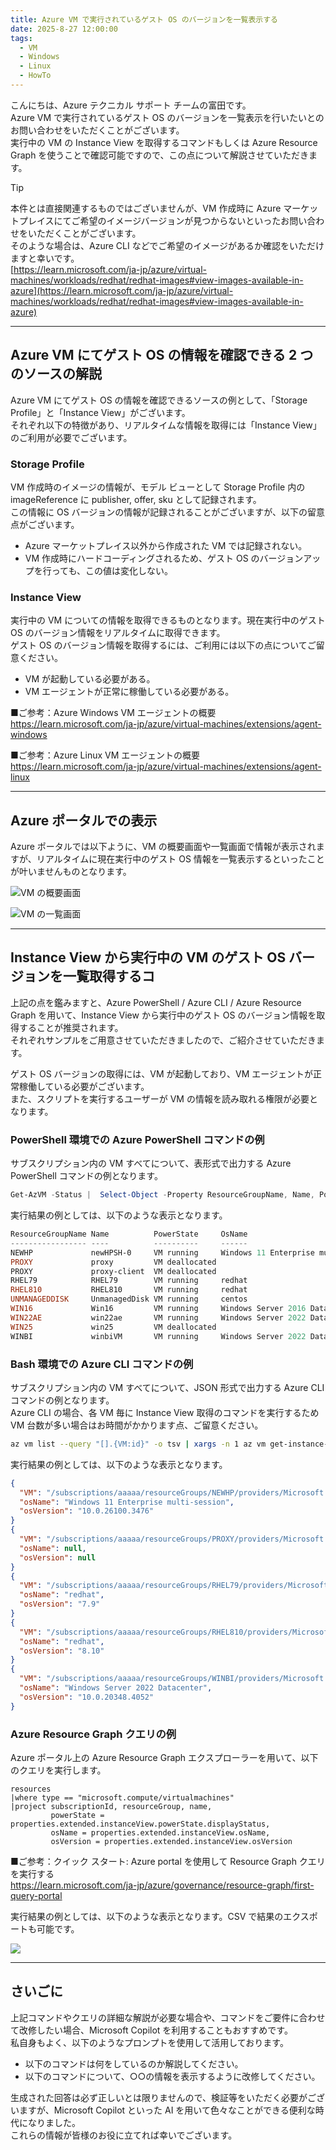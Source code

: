 ```yaml
---
title: Azure VM で実行されているゲスト OS のバージョンを一覧表示する
date: 2025-8-27 12:00:00
tags:
  - VM
  - Windows
  - Linux
  - HowTo
---
```


こんにちは、Azure テクニカル サポート チームの富田です。  
Azure VM で実行されているゲスト OS のバージョンを一覧表示を行いたいとのお問い合わせをいただくことがございます。  
実行中の VM の Instance View を取得するコマンドもしくは Azure Resource Graph を使うことで確認可能ですので、この点について解説させていただきます。  

> [!TIP]
> 本件とは直接関連するものではございませんが、VM 作成時に Azure マーケットプレイスにてご希望のイメージバージョンが見つからないといったお問い合わせをいただくことがございます。  
> そのような場合は、Azure CLI などでご希望のイメージがあるか確認をいただけますと幸いです。  
> [https://learn.microsoft.com/ja-jp/azure/virtual-machines/workloads/redhat/redhat-images#view-images-available-in-azure](https://learn.microsoft.com/ja-jp/azure/virtual-machines/workloads/redhat/redhat-images#view-images-available-in-azure)
 
---
## Azure VM にてゲスト OS の情報を確認できる 2 つのソースの解説
 
Azure VM にてゲスト OS の情報を確認できるソースの例として、「Storage Profile」と「Instance View」がございます。  
それぞれ以下の特徴があり、リアルタイムな情報を取得には「Instance View」のご利用が必要でございます。  

### Storage Profile

VM 作成時のイメージの情報が、モデル ビューとして Storage Profile 内の imageReference に publisher, offer, sku として記録されます。  
この情報に OS バージョンの情報が記録されることがございますが、以下の留意点がございます。  

- Azure マーケットプレイス以外から作成された VM では記録されない。
- VM 作成時にハードコーディングされるため、ゲスト OS のバージョンアップを行っても、この値は変化しない。

### Instance View

実行中の VM についての情報を取得できるものとなります。現在実行中のゲスト OS のバージョン情報をリアルタイムに取得できます。  
ゲスト OS のバージョン情報を取得するには、ご利用には以下の点についてご留意ください。  

- VM が起動している必要がある。
- VM エージェントが正常に稼働している必要がある。

■ご参考：Azure Windows VM エージェントの概要  
https://learn.microsoft.com/ja-jp/azure/virtual-machines/extensions/agent-windows
  
■ご参考：Azure Linux VM エージェントの概要  
https://learn.microsoft.com/ja-jp/azure/virtual-machines/extensions/agent-linux

---
## Azure ポータルでの表示

Azure ポータルでは以下ように、VM の概要画面や一覧画面で情報が表示されますが、リアルタイムに現在実行中のゲスト OS 情報を一覧表示するといったことが叶いませんものとなります。  

![VM の概要画面](./get-vm-os-list/vminfo.png)
  
![VM の一覧画面](./get-vm-os-list/vmlist.png)

---
## Instance View から実行中の VM のゲスト OS バージョンを一覧取得するコ

上記の点を鑑みますと、Azure PowerShell / Azure CLI / Azure Resource Graph を用いて、Instance View から実行中のゲスト OS のバージョン情報を取得することが推奨されます。  
それぞれサンプルをご用意させていただきましたので、ご紹介させていただきます。  

ゲスト OS バージョンの取得には、VM が起動しており、VM エージェントが正常稼働している必要がございます。  
また、スクリプトを実行するユーザーが VM の情報を読み取れる権限が必要となります。  

### PowerShell 環境での Azure PowerShell コマンドの例

サブスクリプション内の VM すべてについて、表形式で出力する Azure PowerShell コマンドの例となります。

```PowerShell
Get-AzVM -Status |  Select-Object -Property ResourceGroupName, Name, PowerState, OsName, OsVersion | Format-Table -AutoSize
```

実行結果の例としては、以下のような表示となります。

```PowerShell
ResourceGroupName Name          PowerState     OsName                                       OsVersion
----------------- ----          ----------     ------                                       ---------
NEWHP             newHPSH-0     VM running     Windows 11 Enterprise multi-session          10.0.26100.3476
PROXY             proxy         VM deallocated
PROXY             proxy-client  VM deallocated
RHEL79            RHEL79        VM running     redhat                                       7.9
RHEL810           RHEL810       VM running     redhat                                       8.10
UNMANAGEDDISK     UnmanagedDisk VM running     centos                                       8.2.2004
WIN16             Win16         VM running     Windows Server 2016 Datacenter               10.0.14393.8330
WIN22AE           win22ae       VM running     Windows Server 2022 Datacenter Azure Edition 10.0.20348.3932
WIN25             win25         VM deallocated
WINBI             winbiVM       VM running     Windows Server 2022 Datacenter               10.0.20348.4052
```

### Bash 環境での Azure CLI コマンドの例

サブスクリプション内の VM すべてについて、JSON 形式で出力する Azure CLI コマンドの例となります。  
Azure CLI の場合、各 VM 毎に Instance View 取得のコマンドを実行するため VM 台数が多い場合はお時間がかかります点、ご留意ください。

```Bash
az vm list --query "[].{VM:id}" -o tsv | xargs -n 1 az vm get-instance-view --query "{VM:id, osName:instanceView.osName, osVersion:instanceView.osVersion}" --id
```

実行結果の例としては、以下のような表示となります。

```Json
{
  "VM": "/subscriptions/aaaaa/resourceGroups/NEWHP/providers/Microsoft.Compute/virtualMachines/testVM",
  "osName": "Windows 11 Enterprise multi-session",
  "osVersion": "10.0.26100.3476"
}
{
  "VM": "/subscriptions/aaaaa/resourceGroups/PROXY/providers/Microsoft.Compute/virtualMachines/deallocatedVM",
  "osName": null,
  "osVersion": null
}
{
  "VM": "/subscriptions/aaaaa/resourceGroups/RHEL79/providers/Microsoft.Compute/virtualMachines/RHEL79",
  "osName": "redhat",
  "osVersion": "7.9"
}
{
  "VM": "/subscriptions/aaaaa/resourceGroups/RHEL810/providers/Microsoft.Compute/virtualMachines/RHEL810",
  "osName": "redhat",
  "osVersion": "8.10"
}
{
  "VM": "/subscriptions/aaaaa/resourceGroups/WINBI/providers/Microsoft.Compute/virtualMachines/WinSV",
  "osName": "Windows Server 2022 Datacenter",
  "osVersion": "10.0.20348.4052"
}
```

### Azure Resource Graph クエリの例

Azure ポータル上の Azure Resource Graph エクスプローラーを用いて、以下のクエリを実行します。  

```KQL
resources
|where type == "microsoft.compute/virtualmachines"
|project subscriptionId, resourceGroup, name, 
         powerState = properties.extended.instanceView.powerState.displayStatus, 
         osName = properties.extended.instanceView.osName, 
         osVersion = properties.extended.instanceView.osVersion
```

■ご参考：クイック スタート: Azure portal を使用して Resource Graph クエリを実行する  
https://learn.microsoft.com/ja-jp/azure/governance/resource-graph/first-query-portal  
  
実行結果の例としては、以下のような表示となります。CSV で結果のエクスポートも可能です。

![](./get-vm-os-list/arg.png)

---
## さいごに

上記コマンドやクエリの詳細な解説が必要な場合や、コマンドをご要件に合わせて改修したい場合、Microsoft Copilot を利用することもおすすめです。  
私自身もよく、以下のようなプロンプトを使用して活用しております。  

- 以下のコマンドは何をしているのか解説してください。
- 以下のコマンドについて、○○の情報を表示するように改修してください。

生成された回答は必ず正しいとは限りませんので、検証等をいただく必要がございますが、Microsoft Copilot といった AI を用いて色々なことができる便利な時代になりました。  
これらの情報が皆様のお役に立てれば幸いでございます。
